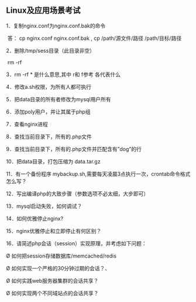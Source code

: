 ##  Linux及应用场景考试  

1．复制nginx.conf为nginx.conf.bak的命令

​	答： cp nginx.conf nginx.conf.bak , cp /path/源文件/路径   /path/目标/路径

2．删除/tmp/sess目录（此目录非空）

​	rm -rf 

3．rm -rf * 是什么意思,其中 r和 f参考 各代表什么

 

4．修改a.sh权限，为所有人都可执行



5．把data目录的所有者修改为mysql用户所有



6．添加poly用户，并让其属于php组



7．查看nginx进程



8．查找当前目录下，所有的.php文件



9．查找当前目录下，所有的.php文件并匹配含有”dog”的行



10．把data目录，打包压缩为 data.tar.gz



11．有一个备份程序 mybackup.sh,需要每天凌晨3点执行一次，crontab命令格式怎么写？



12．写出编译php的大致步骤（参数选项不必太细，大步即可）



13．mysql启动失败，如何调试？



14．如何优雅停止nginx?



15．nginx优雅停止和立即停止有何区别？



16．请简述php会话（session）实现原理，并考虑如下问题：

Ø 如何把session存储数据库/memcached/redis

Ø 如何实现一个严格的30分钟过期的会话？、

Ø 如何实践web服务器集群的会话共享？

Ø 如何实现两个不同域站点的会话共享？

 